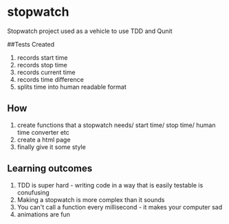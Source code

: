 # stopwatch
Stopwatch project used as a vehicle to use TDD and Qunit

##Tests Created
1. records start time 
2. records stop time
3. records current time 
4. records time difference
4. splits time into human readable format 

## How 
1. create functions that a stopwatch needs/ start time/ stop time/ human time converter etc
2. create a html page 
3. finally give it some style 

## Learning outcomes
1. TDD is super hard - writing code in a way that is easily testable is conufusing
2. Making a stopwatch is more complex than it sounds
3. You can't call a function every millisecond - it makes your computer sad 
4. animations are fun 


